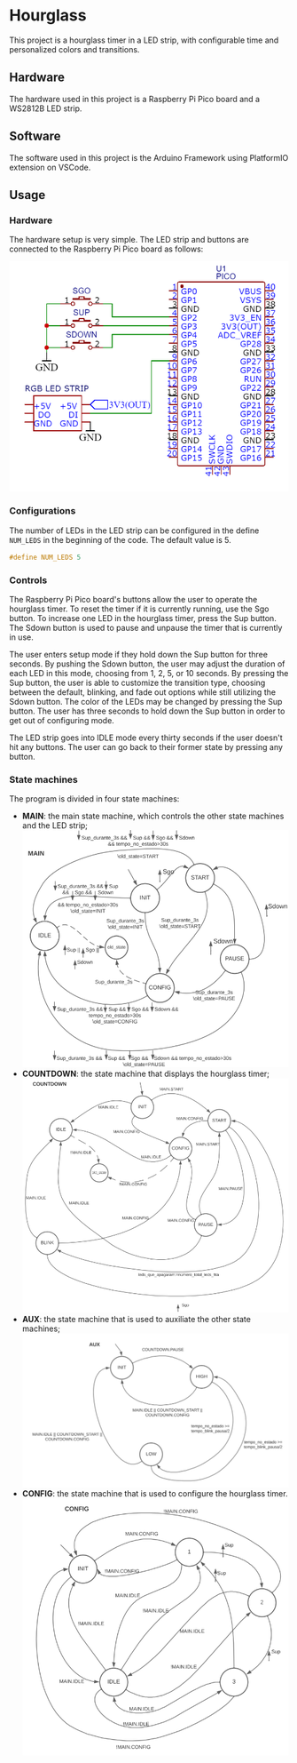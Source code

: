 # Hourglass

This project is a hourglass timer in a LED strip, with configurable time and personalized colors and transitions.

## Hardware

The hardware used in this project is a Raspberry Pi Pico board and a WS2812B LED strip.

## Software

The software used in this project is the Arduino Framework using PlatformIO extension on VSCode.

## Usage

### Hardware

The hardware setup is very simple. The LED strip and buttons are connected to the Raspberry Pi Pico board as follows:

![Schematic of connections](/Lab1/Schematic_ACE_lab1_2023-11-08.png "Schematic of connections")

### Configurations

The number of LEDs in the LED strip can be configured in the define `NUM_LEDS` in the beginning of the code. The default value is 5.

```c++
#define NUM_LEDS 5
```

### Controls

The Raspberry Pi Pico board's buttons allow the user to operate the hourglass timer. To reset the timer if it is currently running, use the Sgo button. To increase one LED in the hourglass timer, press the Sup button. The Sdown button is used to pause and unpause the timer that is currently in use.

The user enters setup mode if they hold down the Sup button for three seconds. By pushing the Sdown button, the user may adjust the duration of each LED in this mode, choosing from 1, 2, 5, or 10 seconds. By pressing the Sup button, the user is able to customize the transition type, choosing between the default, blinking, and fade out options while still utilizing the Sdown button. The color of the LEDs may be changed by pressing the Sup button. The user has three seconds to hold down the Sup button in order to get out of configuring mode.

The LED strip goes into IDLE mode every thirty seconds if the user doesn't hit any buttons. The user can go back to their former state by pressing any button.

### State machines

The program is divided in four state machines:

- **MAIN**: the main state machine, which controls the other state machines and the LED strip;
![MAIN state machine](/Lab1/mainn.png "MAIN State machine")
- **COUNTDOWN**: the state machine that displays the hourglass timer;
![COUNTDOWN state machine](/Lab1/countdownn.png "COUNTDOWN State machine")
- **AUX**: the state machine that is used to auxiliate the other state machines;
![AUX state machine](/Lab1/auxx.png "AUX State machine")
- **CONFIG**: the state machine that is used to configure the hourglass timer.
![CONFIG state machine](/Lab1/configg.png "CONFIG State machine")


